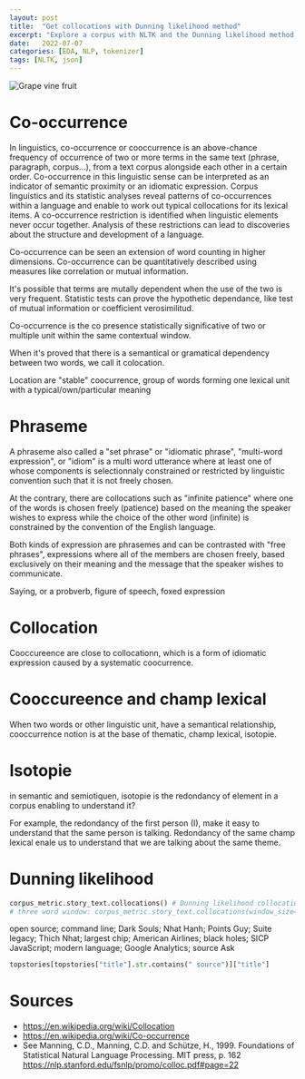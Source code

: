 ```yaml
---
layout: post
title:  "Get collocations with Dunning likelihood method"
excerpt: "Explore a corpus with NLTK and the Dunning likelihood method to find common collocations"
date:   2022-07-07
categories: [EDA, NLP, tokenizer]
tags: [NLTK, json]
---
```



![Grape vine fruit](/assets/2022-07-07/pexels-maur%C3%ADcio-mascaro-9192252.jpg)

# Co-occurrence



In linguistics, co-occurrence or cooccurrence is an above-chance frequency of occurrence of two or more terms in the same text (phrase, paragraph, corpus...), from a text corpus alongside each other in a certain order. Co-occurrence in this linguistic sense can be interpreted as an indicator of semantic proximity or an idiomatic expression. Corpus linguistics and its statistic analyses reveal patterns of co-occurrences within a language and enable to work out typical collocations for its lexical items. A co-occurrence restriction is identified when linguistic elements never occur together. Analysis of these restrictions can lead to discoveries about the structure and development of a language.

Co-occurrence can be seen an extension of word counting in higher dimensions. Co-occurrence can be quantitatively described using measures like correlation or mutual information.

It's possible that terms are mutally dependent when the use of the two is very frequent.
Statistic tests can prove the hypothetic dependance, like test of mutual information or coefficient verosimilitud.

Co-occurrence is the co presence statistically significative of two or multiple unit within the same contextual window.

When it's proved that there is a semantical or gramatical dependency between two words, we call it colocation.

Location are "stable" coocurrence, group of words forming one lexical unit with a typical/own/particular meaning

# Phraseme
A phraseme also called a "set phrase" or "idiomatic phrase", "multi-word expression", or "idiom" is a multi word utterance where at least one of whose components is selectionnaly constrained or restricted by linguistic convention such that it is not freely chosen.

At the contrary, there are collocations such as "infinite patience" where one of the words is chosen freely (patience) based on the meaning the speaker wishes to express while the choice of the other word (infinite) is constrained by the convention of the English language.

Both kinds of expression are phrasemes and can be contrasted with "free phrases", expressions where all of the members are chosen freely, based exclusively on their meaning and the message that the speaker wishes to communicate.

Saying, or a probverb, figure of speech, foxed expression

# Collocation
Cooccureence are close to collocationn, which is a form of idiomatic expression caused by a systematic coocurrence.

# Cooccureence and champ lexical
When two words or other linguistic unit, have a semantical relationship, cooccurrence notion is at the base of thematic, champ lexical, isotopie.

# Isotopie
in semantic and semiotiquen, isotopie is the redondancy of element in a corpus enabling to understand it?

For example, the redondancy of the first person (I), make it easy to understand that the same person is talking.
Redondancy of the same champ lexical enale us to understand that we are talking about the same theme.

# Dunning likelihood

```python
corpus_metric.story_text.collocations() # Dunning likelihood collocation
# three word window: corpus_metric.story_text.collocations(window_size=3)
```

open source; command line; Dark Souls; Nhat Hanh; Points Guy; Suite
legacy; Thich Nhat; largest chip; American Airlines; black holes; SICP
JavaScript; modern language; Google Analytics; source Ask

```python
topstories[topstories["title"].str.contains(" source")]["title"]
```

# Sources
* https://en.wikipedia.org/wiki/Collocation
* https://en.wikipedia.org/wiki/Co-occurrence
* See Manning, C.D., Manning, C.D. and Schütze, H., 1999. Foundations of Statistical Natural Language Processing. MIT press, p. 162 https://nlp.stanford.edu/fsnlp/promo/colloc.pdf#page=22